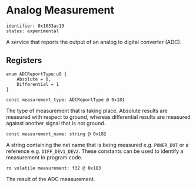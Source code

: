 # Analog Measurement

    identifier: 0x1633ac19
    status: experimental
    
A service that reports the output of an analog to digital converter (ADC).

## Registers

    enum ADCReportType:u8 {
        Absolute = 0,
        Differential = 1
    }

    const measurement_type: ADCReportType @ 0x181
The type of measurement that is taking place. Absolute results are measured with respect to ground, whereas differential results are measured against another signal that is not ground.

    const measurement_name: string @ 0x182
A string containing the net name that is being measured e.g. `POWER_DUT` or a reference e.g. `DIFF_DEV1_DEV2`. These constants can be used to identify a measurement in program code.

    ro volatile measurement: f32 @ 0x183
    
The result of the ADC measurement.
